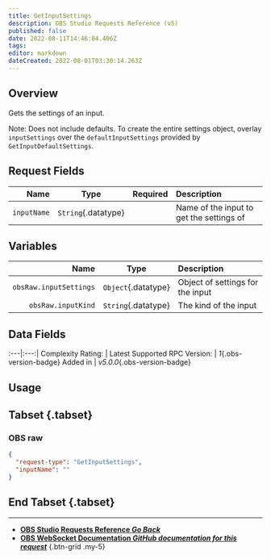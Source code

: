 ```yaml
---
title: GetInputSettings
description: OBS Studio Requests Reference (v5)
published: false
date: 2022-08-11T14:46:04.406Z
tags: 
editor: markdown
dateCreated: 2022-08-01T03:30:14.263Z
---
```


## Overview
Gets the settings of an input.

Note: Does not include defaults. To create the entire settings object, overlay `inputSettings` over the `defaultInputSettings` provided by `GetInputDefaultSettings`.

## Request Fields
Name | Type | Required| Description |
----:|:----:|:-------:|:------------|
`inputName` | `String`{.datatype} | <i class="mdi mdi-check-bold"></i> | Name of the input to get the settings of

## Variables
Name | Type | Description | 
----:|:---------:|:------------|
`obsRaw.inputSettings` | `Object`{.datatype} | Object of settings for the input
`obsRaw.inputKind` | `String`{.datatype} | The kind of the input

## Data Fields
:---|:---:|
Complexity Rating: | <span class="stars stars--3"></span>
Latest Supported RPC Version: | *1*{.obs-version-badge}
Added in | *v5.0.0*{.obs-version-badge}

## Usage
## Tabset {.tabset}
### OBS raw
```json
{
  "request-type": "GetInputSettings",
  "inputName": ""
}
```
## End Tabset {.tabset}

---

- [<i class="mdi mdi-chevron-left"></i>**OBS Studio Requests Reference *Go Back***](/en/Broadcasters/OBS/Requests)
- [<i class="mdi mdi-github"></i> **OBS WebSocket Documentation *GitHub documentation for this request***](https://github.com/obsproject/obs-websocket/blob/master/docs/generated/protocol.md#getinputsettings)
{.btn-grid .my-5}